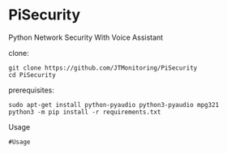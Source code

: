 # PiSecurity
Python Network Security With Voice Assistant

clone:
```
git clone https://github.com/JTMonitoring/PiSecurity
cd PiSecurity
```

prerequisites:
```
sudo apt-get install python-pyaudio python3-pyaudio mpg321
python3 -m pip install -r requirements.txt
```

Usage
```
#Usage
```

